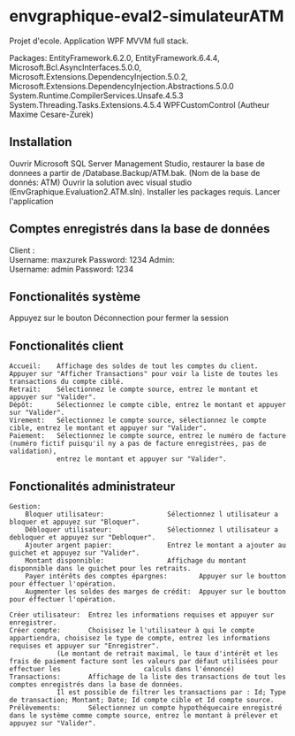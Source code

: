 # envgraphique-eval2-simulateurATM
Projet d'ecole. Application WPF MVVM full stack.

Packages: 
EntityFramework.6.2.0,
EntityFramework.6.4.4,
Microsoft.Bcl.AsyncInterfaces.5.0.0,
Microsoft.Extensions.DependencyInjection.5.0.2,
Microsoft.Extensions.DependencyInjection.Abstractions.5.0.0
System.Runtime.CompilerServices.Unsafe.4.5.3
System.Threading.Tasks.Extensions.4.5.4
WPFCustomControl (Autheur Maxime Cesare-Zurek)

## Installation
Ouvrir Microsoft SQL Server Management Studio, restaurer la base de donnees a partir de /Database.Backup/ATM.bak. (Nom de la base de donnés: ATM)
Ouvrir la  solution avec visual studio (EnvGraphique.Evaluation2.ATM.sln).
Installer les packages requis.
Lancer l'application

## Comptes enregistrés dans la base de données

Client :	
	Username: maxzurek	Password: 1234
Admin:		
	Username: admin		Password: 1234

## Fonctionalités système

Appuyez sur le bouton Déconnection pour fermer la session

## Fonctionalités client

```
Accueil:	Affichage des soldes de tout les comptes du client. Appuyer sur "Afficher Transactions" pour voir la liste de toutes les transactions du compte ciblé.
Retrait: 	Sélectionnez le compte source, entrez le montant et appuyer sur "Valider".
Dépôt: 	 	Sélectionnez le compte cible, entrez le montant et appuyer sur "Valider".
Virement: 	Sélectionnez le compte source, sélectionnez le compte cible, entrez le montant et appuyer sur "Valider".
Paiement:	Sélectionnez le compte source, entrez le numéro de facture (numéro fictif puisqu'il ny a pas de facture enregistrées, pas de validation), 
          	entrez le montant et appuyer sur "Valider".
```

## Fonctionalités administrateur

```
Gestion:
	Bloquer utilisateur:				Sélectionnez l utilisateur a bloquer et appuyez sur "Bloquer".
	Débloquer utilisateur:				Sélectionnez l utilisateur a debloquer et appuyez sur "Debloquer".
	Ajouter argent papier:				Entrez le montant a ajouter au guichet et appuyez sur "Valider".
	Montant disponnible:				Affichage du montant disponnible dans le guichet pour les retraits.
	Payer intérêts des comptes épargnes:		Appuyer sur le boutton pour éffectuer l'opération. 
	Augmenter les soldes des marges de crédit:	Appuyer sur le boutton pour éffectuer l'opération.

Créer utilisateur:	Entrez les informations requises et appuyer sur enregistrer.
Créer compte:		Choisisez le l'utilisateur à qui le compte appartiendra, choisisez le type de compte, entrez les informations requises et appuyer sur "Enregistrer". 
			(Le montant de retrait maximal, le taux d'intérêt et les frais de paiement facture sont les valeurs par défaut utilisées pour effectuer les 					calculs dans l'énnoncé)
Transactions:		Affichage de la liste des transactions de tout les comptes enregistrés dans la base de données. 
			Il est possible de filtrer les transactions par : Id; Type de transaction; Montant; Date; Id compte cible et Id compte source.
Prélèvements:		Sélectionnez un compte hypothéquecaire enregistré dans le système comme compte source, entrez le montant à prélever et appuyez sur "Valider".
```
